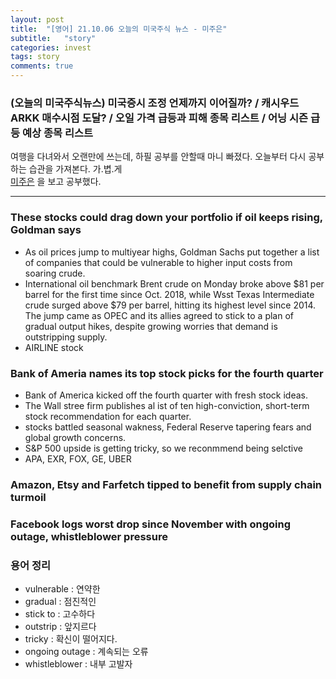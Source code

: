 ```yaml
---
layout: post
title:  "[영어] 21.10.06 오늘의 미국주식 뉴스 - 미주은"
subtitle:   "story"
categories: invest
tags: story
comments: true
---
```


### (오늘의 미국주식뉴스) 미국증시 조정 언제까지 이어질까? / 캐시우드 ARKK 매수시점 도달? / 오일 가격 급등과 피해 종목 리스트 / 어닝 시즌 급등 예상 종목 리스트
   
여행을 다녀와서 오랜만에 쓰는데, 하필 공부를 안할때 마니 빠졌다. 오늘부터 다시 공부하는 습관을 가져본다. 가.볍.게  
[미주은](https://www.youtube.com/watch?v=wTWNoyXXfG0) 을 보고 공부했다.

---

### These stocks could drag down your portfolio if oil keeps rising, Goldman says
- As oil prices jump to multiyear highs, Goldman Sachs put together a list of companies that could be vulnerable to higher input costs from soaring crude.
- International oil benchmark Brent crude on Monday broke above $81 per barrel for the first time since Oct. 2018, while Wsst Texas Intermediate crude surged above $79 per barrel, hitting its highest level since 2014. The jump came as OPEC and its allies agreed to stick to a plan of gradual output hikes, despite growing worries that demand is outstripping supply.
- AIRLINE stock

### Bank of Ameria names its top stock picks for the fourth quarter
- Bank of America kicked off the fourth quarter with fresh stock ideas.
- The Wall stree firm publishes al ist of ten high-conviction, short-term stock recommendation for each quarter.
- stocks battled seasonal wakness, Federal Reserve tapering fears and global growth concerns.
- S&P 500 upside is getting tricky, so we reconmmend being selctive
- APA, EXR, FOX, GE, UBER

### Amazon, Etsy and Farfetch tipped to benefit from supply chain turmoil

### Facebook logs worst drop since November with ongoing outage, whistleblower pressure


### 용어 정리
- vulnerable : 연약한
- gradual : 점진적인 
- stick to : 고수하다
- outstrip : 앞지르다
- tricky : 확신이 떨어지다.
- ongoing outage : 계속되는 오류
- whistleblower : 내부 고발자